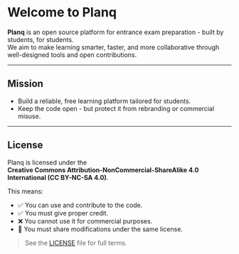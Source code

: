 # Welcome to Planq

**Planq** is an open source platform for entrance exam preparation - built by students, for students.  
We aim to make learning smarter, faster, and more collaborative through well-designed tools and open contributions.

---

## Mission

- Build a reliable, free learning platform tailored for students.
- Keep the code open - but protect it from rebranding or commercial misuse.

---

## License

Planq is licensed under the  
**Creative Commons Attribution-NonCommercial-ShareAlike 4.0 International (CC BY-NC-SA 4.0)**.

This means:
- ✅ You can use and contribute to the code.
- ✅ You must give proper credit.
- ❌ You cannot use it for commercial purposes.
- 🔁 You must share modifications under the same license.

> See the [LICENSE](LICENSE) file for full terms.
